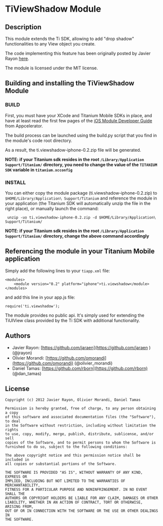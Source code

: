 # TiViewShadow Module

## Description

This module extends the Ti SDK, allowing to add "drop shadow" functionalities to any View object you create.

The code implementing this feature has been originally posted by Javier Rayon [here](http://developer.appcelerator.com/question/130784/trick-drop-real-shadows-in-titanium-ios). 

The module is licensed under the MIT license.

## Building and installing the TiViewShadow Module ##

### BUILD ###

First, you must have your XCode and Titanium Mobile SDKs in place, and have at least read the first few pages of the [iOS Module Developer Guide](https://wiki.appcelerator.org/display/guides/iOS+Module+Development+Guide) from Appcelerator.

The build process can be launched using the build.py script that you find in the module's code root directory. 

As a result, the ti.viewshadow-iphone-0.2.zip file will be generated. 

**NOTE: if your Titanium sdk resides in the root `/Library/Application Support/Titanium/` directory, you need to change the value of the `TITANIUM SDK` variable in `titanium.xcconfig`**


### INSTALL ###
You can either copy the module package (ti.viewshadow-iphone-0.2.zip) to `$HOME/Library/Application\ Support/Titanium` and reference the module in your application (the Titanium SDK will automatically unzip the file in the right place), or manually launch the command:

     unzip -uo ti.viewshadow-iphone-0.2.zip -d $HOME/Library/Application\ Support/Titanium/


**NOTE: if your Titanium sdk resides in the root `/Library/Application Support/Titanium/` directory, change the above command accordingly**

## Referencing the module in your Titanium Mobile application ##

Simply add the following lines to your `tiapp.xml` file:
    
    <modules>
        <module version="0.2" platform="iphone">ti.viewshadow</module> 
    </modules>

and add this line in your app.js file:

	require('ti.viewshadow');

The module provides no public api. It's simply used for extending the TiUIView class provided by the Ti SDK with additional functionality.

## Authors
* Javier Rayon: [https://github.com/jaraen](https://github.com/jaraen ) (@jrayon)
* Olivier Morandi: [https://github.com/omorandi](https://github.com/omorandi) (@olivier_morandi)
* Daniel Tamas: [https://github.com/rborn](https://github.com/rborn) (@dan_tamas)


## License

    Copyright (c) 2012 Javier Rayon, Olivier Morandi, Daniel Tamas

    Permission is hereby granted, free of charge, to any person obtaining a copy
    of this software and associated documentation files (the "Software"), to deal
    in the Software without restriction, including without limitation the rights
    to use, copy, modify, merge, publish, distribute, sublicense, and/or sell
    copies of the Software, and to permit persons to whom the Software is
    furnished to do so, subject to the following conditions:

    The above copyright notice and this permission notice shall be included in
    all copies or substantial portions of the Software.

    THE SOFTWARE IS PROVIDED "AS IS", WITHOUT WARRANTY OF ANY KIND, EXPRESS OR
    IMPLIED, INCLUDING BUT NOT LIMITED TO THE WARRANTIES OF MERCHANTABILITY,
    FITNESS FOR A PARTICULAR PURPOSE AND NONINFRINGEMENT. IN NO EVENT SHALL THE
    AUTHORS OR COPYRIGHT HOLDERS BE LIABLE FOR ANY CLAIM, DAMAGES OR OTHER
    LIABILITY, WHETHER IN AN ACTION OF CONTRACT, TORT OR OTHERWISE, ARISING FROM,
    OUT OF OR IN CONNECTION WITH THE SOFTWARE OR THE USE OR OTHER DEALINGS IN
    THE SOFTWARE.